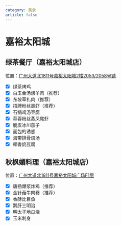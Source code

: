 ```yaml
---
category: 美食
article: false
---
```


# 嘉裕太阳城

## 绿茶餐厅（嘉裕太阳城店）

<span class="icon iconfont icon-locate"></span> 位置：<a href="https://ditu.amap.com/place/B0FFJ5LK6U" target="_blank">广州大道北1811号嘉裕太阳城2楼2053/2058号铺</a>

- [x] 绿茶烤鸡
- [x] 白玉金汤煨羊肉（推荐）
- [x] 东坡草扎肉（推荐）
- [x] 招牌粉丝裹虾（推荐）
- [x] 石锅鸡汤豆腐
- [x] 蒜蓉粉丝蒸凤尾虾
- [x] 脆皮冰川茄子
- [x] 面包的诱惑
- [x] 海带排骨煨汤
- [x] 椰香奶豆腐

## 秋枫媚料理（嘉裕太阳城店）

<span class="icon iconfont icon-locate"></span> 位置：<a href="https://ditu.amap.com/place/B0H2MS3VO5" target="_blank">广州大道北1811号嘉裕太阳城广场F1层</a>

- [x] 唐扬爆浆炸鸡（推荐）
- [x] 金针菇牛肉卷（推荐）
- [x] 香酥比目鱼
- [x] 鹅肝三明治
- [x] 明太子地瓜烧
- [x] 玉米刺身